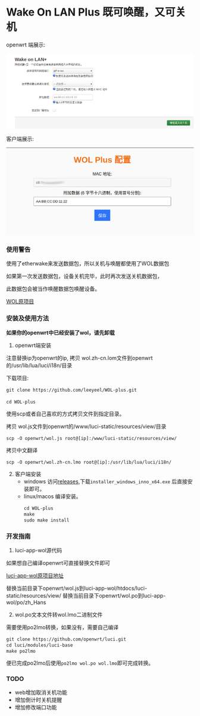 # Wake On LAN Plus 既可唤醒，又可关机

openwrt 端展示:

![Wake On LAN+](openwrt/wolp.png)

客户端展示:

![WOLP client](client/wolp-client.jpg)

### 使用警告

使用了etherwake来发送数据包，所以关机与唤醒都使用了WOL数据包

如果第一次发送数据包，设备关机完毕，此时再次发送关机数据包，

此数据包会被当作唤醒数据包唤醒设备。

[WOL原项目](https://github.com/openwrt/luci/tree/master/applications/luci-app-wol)

### 安装及使用方法

**如果你的openwrt中已经安装了wol，请先卸载**

1. openwrt端安装

注意替换ip为openwrt的ip, 拷贝 wol.zh-cn.lom文件到openwrt的/usr/lib/lua/luci/i18n/目录

下载项目:

```
git clone https://github.com/leeyeel/WOL-plus.git

cd WOL-plus
```

使用scp或者自己喜欢的方式拷贝文件到指定目录。

拷贝 wol.js文件到openwrt的/www/luci-static/resources/view/目录
```
scp -O openwrt/wol.js root@[ip]:/www/luci-static/resources/view/
```

拷贝中文翻译
```
scp -O openwrt/wol.zh-cn.lmo root@[ip]:/usr/lib/lua/luci/i18n/ 
```

2. 客户端安装
    - windows
        访问[releases](https://github.com/leeyeel/WOL-plus/releases),下载`installer_windows_inno_x64.exe`
        后直接安装即可。
    - linux/macos
        编译安装。
        ```
        cd WOL-plus
        make
        sudo make install
        ```
### 开发指南

1. luci-app-wol源代码

如果想自己编译openwrt可直接替换文件即可

[luci-app-wol原项目地址](https://github.com/openwrt/luci/tree/master/applications/luci-app-wol)

替换当前目录下openwrt/wol.js到luci-app-wol/htdocs/luci-static/resources/view/
替换当前目录下openwrt/wol.po到luci-app-wol/po/zh_Hans

2. wol.po文本文件转wol.lmo二进制文件

需要使用po2lmo转换，如果没有，需要自己编译

```
git clone https://github.com/openwrt/luci.git
cd luci/modules/luci-base
make po2lmo
```

便已完成po2lmo后使用`po2lmo wol.po wol.lmo`即可完成转换。

### TODO

- web增加取消关机功能
- 增加倒计时关机提醒
- 增加修改端口功能 



